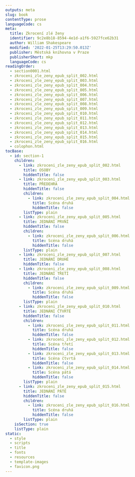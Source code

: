 ```yaml
---
outputs: meta
slug: book
contentType: prose
languageCode: cs
meta:
  title: Zkrocení zlé ženy
  identifier: 9c2e8b18-8594-4e1d-a1f6-5927fce62b31
  author: William Shakespeare
  modified: '2022-01-25T13:29:50.013Z'
  publisher: Městská knihovna v Praze
  publisherShort: mkp
  languageCode: cs
readingOrder:
  - section0001.html
  - zkroceni_zle_zeny_epub_split_002.html
  - zkroceni_zle_zeny_epub_split_003.html
  - zkroceni_zle_zeny_epub_split_004.html
  - zkroceni_zle_zeny_epub_split_005.html
  - zkroceni_zle_zeny_epub_split_006.html
  - zkroceni_zle_zeny_epub_split_007.html
  - zkroceni_zle_zeny_epub_split_008.html
  - zkroceni_zle_zeny_epub_split_009.html
  - zkroceni_zle_zeny_epub_split_010.html
  - zkroceni_zle_zeny_epub_split_011.html
  - zkroceni_zle_zeny_epub_split_012.html
  - zkroceni_zle_zeny_epub_split_013.html
  - zkroceni_zle_zeny_epub_split_014.html
  - zkroceni_zle_zeny_epub_split_015.html
  - zkroceni_zle_zeny_epub_split_016.html
  - colophon.html
tocBase:
  - id: section-1
    children:
      - link: zkroceni_zle_zeny_epub_split_002.html
        title: OSOBY
        hiddenTitle: false
      - link: zkroceni_zle_zeny_epub_split_003.html
        title: PŘEDEHRA
        hiddenTitle: false
        children:
          - link: zkroceni_zle_zeny_epub_split_004.html
            title: Scéna druhá
            hiddenTitle: false
        listType: plain
      - link: zkroceni_zle_zeny_epub_split_005.html
        title: JEDNÁNÍ PRVNÍ
        hiddenTitle: false
        children:
          - link: zkroceni_zle_zeny_epub_split_006.html
            title: Scéna druhá
            hiddenTitle: false
        listType: plain
      - link: zkroceni_zle_zeny_epub_split_007.html
        title: JEDNÁNÍ DRUHÉ
        hiddenTitle: false
      - link: zkroceni_zle_zeny_epub_split_008.html
        title: JEDNÁNÍ TŘETÍ
        hiddenTitle: false
        children:
          - link: zkroceni_zle_zeny_epub_split_009.html
            title: Scéna druhá
            hiddenTitle: false
        listType: plain
      - link: zkroceni_zle_zeny_epub_split_010.html
        title: JEDNÁNI ČTVRTÉ
        hiddenTitle: false
        children:
          - link: zkroceni_zle_zeny_epub_split_011.html
            title: Scéna druhá
            hiddenTitle: false
          - link: zkroceni_zle_zeny_epub_split_012.html
            title: Scéna třetí
            hiddenTitle: false
          - link: zkroceni_zle_zeny_epub_split_013.html
            title: Scéna čtvrtá
            hiddenTitle: false
          - link: zkroceni_zle_zeny_epub_split_014.html
            title: Scéna pátá
            hiddenTitle: false
        listType: plain
      - link: zkroceni_zle_zeny_epub_split_015.html
        title: JEDNÁNÍ PÁTÉ
        hiddenTitle: false
        children:
          - link: zkroceni_zle_zeny_epub_split_016.html
            title: Scéna druhá
            hiddenTitle: false
        listType: plain
    isSection: true
    listType: plain
static:
  - style
  - scripts
  - title
  - fonts
  - resources
  - template-images
  - favicon.png
---
```

